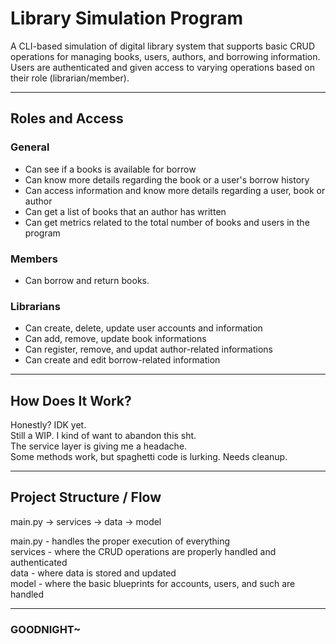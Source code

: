 # Library Simulation Program  

A CLI-based simulation of digital library system that supports basic CRUD operations for managing books, users, authors, and borrowing information. Users are authenticated and given access to varying operations based on their role (librarian/member).  

---

## Roles and Access  
### General  
- Can see if a books is available for borrow  
- Can know more details regarding the book or a user's borrow history
- Can access information and know more details regarding a user, book or author  
- Can get a list of books that an author has written  
- Can get metrics related to the total number of books and users in the program  

### Members  
- Can borrow and return books.  

### Librarians
- Can create, delete, update user accounts and information  
- Can add, remove, update book informations  
- Can register, remove, and updat author-related informations  
- Can create and edit borrow-related information  

---

## How Does It Work?  

Honestly? IDK yet.  
Still a WIP. I kind of want to abandon this sht.  
The service layer is giving me a headache.  
Some methods work, but spaghetti code is lurking. Needs cleanup.  

---

## Project Structure / Flow  
main.py -> services -> data -> model


main.py - handles the proper execution of everything  
services - where the CRUD operations are properly handled and authenticated  
data - where data is stored and updated  
model - where the basic blueprints for accounts, users, and such are handled  

---

### GOODNIGHT~
